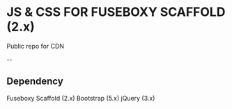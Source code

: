 JS & CSS FOR FUSEBOXY SCAFFOLD (2.x)
====================================

Public repo for CDN


--


## Dependency

Fuseboxy Scaffold (2.x)
Bootstrap (5.x)
jQuery (3.x)